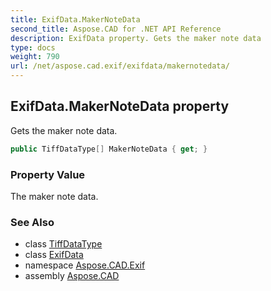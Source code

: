 ```yaml
---
title: ExifData.MakerNoteData
second_title: Aspose.CAD for .NET API Reference
description: ExifData property. Gets the maker note data
type: docs
weight: 790
url: /net/aspose.cad.exif/exifdata/makernotedata/
---
```

## ExifData.MakerNoteData property

Gets the maker note data.

```csharp
public TiffDataType[] MakerNoteData { get; }
```

### Property Value

The maker note data.

### See Also

* class [TiffDataType](../../../aspose.cad.fileformats.tiff/tiffdatatype/)
* class [ExifData](../)
* namespace [Aspose.CAD.Exif](../../exifdata/)
* assembly [Aspose.CAD](../../../)


